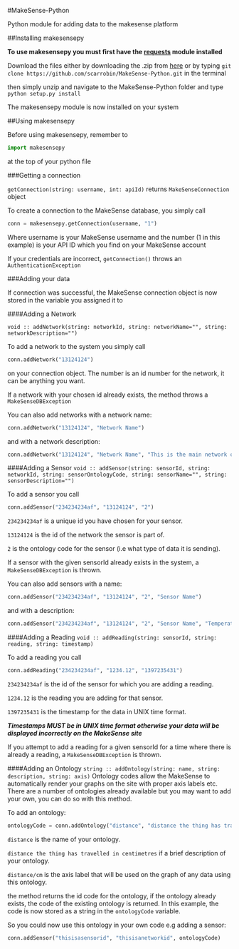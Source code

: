 #MakeSense-Python


Python module for adding data to the makesense platform

##Installing makesensepy

**To use makesensepy you must first have the [requests](http://docs.python-requests.org/en/latest/) module installed**

Download the files either by downloading the .zip from [here](https://github.com/scarrobin/MakeSense-Python/archive/master.zip) or by typing
```git clone https://github.com/scarrobin/MakeSense-Python.git``` in the terminal

then simply unzip and navigate to the MakeSense-Python folder and type
```python setup.py install```

The makesensepy module is now installed on your system


##Using makesensepy

Before using makesensepy, remember to
```python
import makesensepy
```
at the top of your python file

###Getting a connection

```getConnection(string: username, int: apiId)``` returns ```MakeSenseConnection``` object

To create a connection to the MakeSense database, you simply call
```python
conn = makesensepy.getConnection(username, "1")
```

Where username is your MakeSense username and the number (1 in this example) is your API ID which you find on your MakeSense account

If your credentials are incorrect, ```getConnection()``` throws an ```AuthenticationException```



###Adding your data

If connection was successful, the MakeSense connection object is now stored in the variable you assigned it to

####Adding a Network

```void :: addNetwork(string: networkId, string: networkName="", string: networkDescription="")```

To add a network to the system you simply call
```python
conn.addNetwork("13124124")
```
on your connection object.  The number is an id number for the network, it can be anything you want.

If a network with your chosen id already exists, the method throws a ```MakeSenseDBException```

You can also add networks with a network name:
```python
conn.addNetwork("13124124", "Network Name")
```
and with a network description:
```python
conn.addNetwork("13124124", "Network Name", "This is the main network of sensors at MakeSenseHQ monitoring temperature")
```
####Adding a Sensor
```void :: addSensor(string: sensorId, string: networkId, string: sensorOntologyCode, string: sensorName="", string: sensorDescription="")```

To add a sensor you call

```python
conn.addSensor("234234234af", "13124124", "2")
```
```234234234af``` is a unique id you have chosen for your sensor.

```13124124``` is the id of the network the sensor is part of.

```2``` is the ontology code for the sensor (i.e what type of data it is sending).

If a sensor with the given sensorId already exists in the system, a ```MakeSenseDBException``` is thrown.

You can also add sensors with a name:
```python
conn.addSensor("234234234af", "13124124", "2", "Sensor Name")
```
and with a description:
```python
conn.addSensor("234234234af", "13124124", "2", "Sensor Name", "Temperature Sensor in room 1.21")
```
####Adding a Reading
```void :: addReading(string: sensorId, string: reading, string: timestamp)```

To add a reading you call
```python
conn.addReading("234234234af", "1234.12", "1397235431")
```
```234234234af``` is the id of the sensor for which you are adding a reading.

```1234.12``` is the reading you are adding for that sensor.

```1397235431``` is the timestamp for the data in UNIX time format.

**_Timestamps MUST be in UNIX time format otherwise your data will be displayed incorrectly on the MakeSense site_**

If you attempt to add a reading for a given sensorId for a time where there is already a reading, a ```MakeSenseDBException``` is thrown.

####Adding an Ontology
```string :: addOntology(string: name, string: description, string: axis)```
Ontology codes allow the MakeSense to automatically render your graphs on the site with proper axis labels etc.
There are a number of ontologies already available but you may want to add your own, you can do so with this method.

To add an ontology:
```python
ontologyCode = conn.addOntology("distance", "distance the thing has travelled in centimetres", "distance/cm")
```
```distance``` is the name of your ontology.

```distance the thing has travelled in centimetres``` if a brief description of your ontology.

```distance/cm``` is the axis label that will be used on the graph of any data using this ontology.

the method returns the id code for the ontology, if the ontology already exists, the code of the existing ontology is returned.  In this example, the code is now stored as a string in the ```ontologyCode``` variable. 

So you could now use this ontology in your own code e.g adding a sensor:
```python
conn.addSensor("thisisasensorid", "thisisanetworkid", ontologyCode)
```




